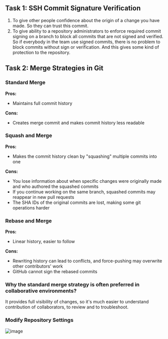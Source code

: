 ## Task 1: SSH Commit Signature Verification
1. To give other people confidence about the origin of a change you have made. So they can trust this commit.
2. To give ability to a repository administrators to enforce required commit signing on a branch to block all commits that are not signed and verified. So if everybody in the team use signed commits, there is no problem to block commits without sign or verification. And this gives some kind of protection to the repository.
## Task 2: Merge Strategies in Git
### Standard Merge
**Pros:**
- Maintains full commit history

**Cons:**
- Creates merge commit and makes commit history less readable

### Squash and Merge
**Pros:**
- Makes the commit history clean by "squashing" multiple commits into one

**Cons:**
- You lose information about when specific changes were originally made and who authored the squashed commits
- If you continue working on the same branch, squashed commits may reappear in new pull requests
- The SHA IDs of the original commits are lost, making some git operations harder

### Rebase and Merge
**Pros:**
- Linear history, easier to follow

**Cons:**
- Rewriting history can lead to conflicts, and force-pushing may overwrite other contributors' work
- GitHub cannot sign the rebased commits

### Why the standard merge strategy is often preferred in collaborative environments?
It provides full visibility of changes, so it's much easier to understand contribution of collaborators, to review and to troubleshoot.

### Modify Repository Settings
![image](https://github.com/user-attachments/assets/734b7ee0-1ec5-48f0-9a08-7d7bedee6c47)
